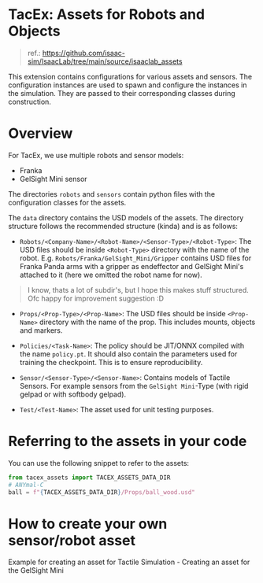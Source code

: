 # TacEx: Assets for Robots and Objects
> ref.: https://github.com/isaac-sim/IsaacLab/tree/main/source/isaaclab_assets

This extension contains configurations for various assets and sensors. The configuration instances are used to spawn and configure the instances in the simulation. They are passed to their corresponding classes during construction.

# Overview

For TacEx, we use multiple robots and sensor models:
- Franka
- GelSight Mini sensor

The directories `robots` and `sensors` contain python files with the configuration classes for the assets.   

The `data` directory contains the USD models of the assets.
The directory structure follows the recommended structure (kinda) and is as follows:
- `Robots/<Company-Name>/<Robot-Name>/<Sensor-Type>/<Robot-Type>`: The USD files should be inside `<Robot-Type>` directory with the name of the robot. E.g. `Robots/Franka/GelSight_Mini/Gripper` contains USD files for Franka Panda arms with a gripper as endeffector and GelSight Mini's attached to it (here we omitted the robot name for now). 
>I know, thats a lot of subdir's, but I hope this makes stuff structured. Ofc happy for improvement suggestion :D

- `Props/<Prop-Type>/<Prop-Name>`: The USD files should be inside `<Prop-Name>` directory with the name of the prop. This includes mounts, objects and markers.

- `Policies/<Task-Name>`: The policy should be JIT/ONNX compiled with the name `policy.pt`. It should also contain the parameters used for training the checkpoint. This is to ensure reproducibility.

- `Sensor/<Sensor-Type>/<Sensor-Name>`: Contains models of Tactile Sensors. For example sensors from the `GelSight Mini`-Type (with rigid gelpad or with softbody gelpad).

- `Test/<Test-Name>`: The asset used for unit testing purposes.

# Referring to the assets in your code

You can use the following snippet to refer to the assets:

```python
from tacex_assets import TACEX_ASSETS_DATA_DIR
# ANYmal-C
ball = f"{TACEX_ASSETS_DATA_DIR}/Props/ball_wood.usd"
``` 


# How to create your own sensor/robot asset 
Example for creating an asset for Tactile Simulation - Creating an asset for the GelSight Mini